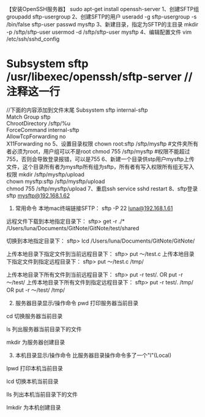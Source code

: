 【安装OpenSSH服务器】
sudo apt-get install openssh-server
1、创建SFTP组
groupadd sftp-usergroup
2、创建SFTP的用户
useradd -g sftp-usergroup -s /bin/false sftp-user 
passwd mysftp
3、新建目录，指定为SFTP的主目录
mkdir -p /sftp/sftp-user
usermod -d /sftp/sftp-user mysftp
4、编辑配置文件
vim /etc/ssh/sshd_config

# Subsystem      sftp    /usr/libexec/openssh/sftp-server   //注释这一行

//下面的内容添加到文件末尾
Subsystem       sftp    internal-sftp   
Match Group sftp  
ChrootDirectory /sftp/%u    
ForceCommand    internal-sftp    
AllowTcpForwarding no   
X11Forwarding no 
5、设置目录权限
chown root:sftp /sftp/mysftp  #文件夹所有者必须为root，用户组可以不是root
chmod 755 /sftp/mysftp   #权限不能超过755，否则会导致登录报错，可以是755
6、新建一个目录供stp用户mysftp上传文件，这个目录所有者为mysftp所有组为sftp，所有者有写入权限所有组无写入权限
mkdir /sftp/mysftp/upload  
chown mysftp:sftp /sftp/mysftp/upload  
chmod 755 /sftp/mysftp/upload 
7、重启ssh
service sshd restart
8、sftp登录
sftp mysftp@192.168.1.62


1. 常用命令
本地mac终端链接SFTP：
sftp -P 22 luna@192.168.1.61

远程文件下载到本地指定目录下：
sftp> get -r ./* /Users/luna/Documents/GitNote/GitNote/test/shared

切换到本地指定目录下：
sftp> lcd /Users/luna/Documents/GitNote/GitNote/

上传本地目录下指定文件到当前远程目录下：
sftp> put ～/test.c
上传本地目录下指定文件到指定远程目录下：
sftp> put ～/test.c /tmp/

上传本地目录下所有文件到当前远程目录下：
sftp> put -r test/. OR put -r ～/test/
上传本地目录下所有文件到指定远程目录下：
sftp> put -r test/. /tmp/ OR put -r ～/test/ /tmp/

2. 服务器目录显示/操作命令
pwd 打印服务器当前目录

cd 切换服务器当前目录

ls 列出服务器当前目录下的文件

mkdir 为服务器创建目录

3. 本机目录显示/操作命令
比服务器目录操作命令多了一个"l"(Local)

lpwd 打印本机当前目录

lcd 切换本机当前目录

lls 列出本机当前目录下的文件

lmkdir 为本机创建目录